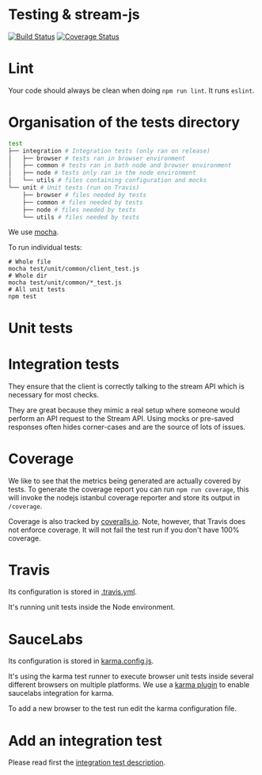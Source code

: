 Testing & stream-js
==================

[![Build Status](https://travis-ci.org/GetStream/stream-js.svg?branch=master)](https://travis-ci.org/GetStream/stream-js)
[![Coverage Status](https://img.shields.io/coveralls/GetStream/stream-js.svg)](https://coveralls.io/r/GetStream/stream-js?branch=master)

# Lint

Your code should always be clean when doing `npm run lint`. It runs `eslint`.


# Organisation of the tests directory

```bash
test
├── integration # Integration tests (only ran on release)
│   ├── browser # tests ran in browser environment
│   ├── common # tests ran in both node and browser environment 
│   ├── node # tests only ran in the node environment 
│   └── utils # files containing configuration and mocks
└── unit # Unit tests (run on Travis)
    ├── browser # files needed by tests
    ├── common # files needed by tests
    ├── node # files needed by tests
    └── utils # files needed by tests
```

We use [mocha](https://mochajs.org/).

To run individual tests:
```
# Whole file
mocha test/unit/common/client_test.js
# Whole dir
mocha test/unit/common/*_test.js
# All unit tests
npm test
```


# Unit tests



# Integration tests

They ensure that the client is correctly talking to the stream API which is necessary for most checks.

They are great because they mimic a real setup where someone would perform an API request to the Stream API. Using mocks or pre-saved responses often hides corner-cases and are the source of lots of issues.


# Coverage

We like to see that the metrics being generated are actually covered by tests. To generate the coverage report you can run ``npm run coverage``, this will invoke the nodejs istanbul coverage reporter and store its output in ``/coverage``.

Coverage is also tracked by [coveralls.io](https://coveralls.io/github/GetStream/stream-js). Note, however, that Travis does not enforce coverage. It will not fail the test run if you don't have 100% coverage.


# Travis

Its configuration is stored in [.travis.yml](../.travis.yml).

It's running unit tests inside the Node environment.


# SauceLabs

Its configuration is stored in [karma.config.js](../karma.config.js).

It's using the karma test runner to execute browser unit tests inside several different browsers on multiple platforms. We use a [karma plugin](https://github.com/karma-runner/karma-sauce-launcher) to enable saucelabs integration for karma.

To add a new browser to the test run edit the karma configuration file.

# Add an integration test

Please read first the [integration test description](#integration-tests).